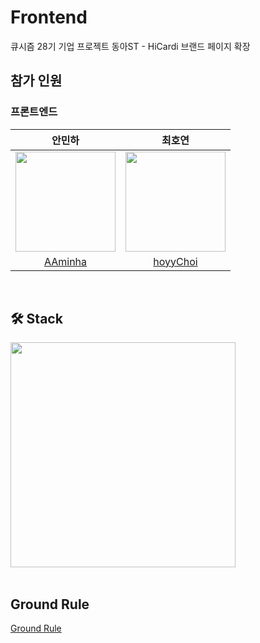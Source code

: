 # Frontend
큐시즘 28기 기업 프로젝트 동아ST - HiCardi 브랜드 페이지 확장
<br>

## 참가 인원
### 프론트엔드
|안민하|최호연|
|:------:|:------:|
| <img width="160px" src="https://avatars.githubusercontent.com/u/87255791?v=4"/> | <img width="160px" src="https://avatars.githubusercontent.com/u/110888511?v=4"/> | 
| [AAminha](https://github.com/AAminha)|[hoyyChoi](https://github.com/hoyyChoi)|
<br>

## 🛠️ Stack
<img src="https://github-production-user-asset-6210df.s3.amazonaws.com/110888511/268506149-b0fafed8-5b67-4107-ae4c-50f1d40f8923.png"  width="360">
<br>
<br>

## Ground Rule
[Ground Rule](https://github.com/DONGA-ST-A/Frontend/wiki/Ground-Rule)
